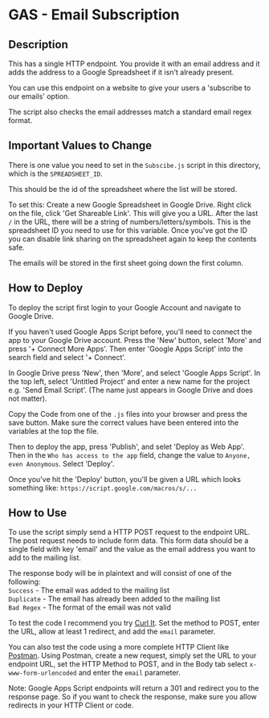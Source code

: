 # GAS - Email Subscription

## Description

This has a single HTTP endpoint. You provide it with an email address and it adds the address to a Google Spreadsheet if it isn't already present.

You can use this endpoint on a website to give your users a 'subscribe to our emails' option.

The script also checks the email addresses match a standard email regex format.

## Important Values to Change

There is one value you need to set in the `Subscibe.js` script in this directory, which is the `SPREADSHEET_ID`.

This should be the id of the spreadsheet where the list will be stored.

To set this: Create a new Google Spreadsheet in Google Drive. Right click on the file, click 'Get Shareable Link'. This will give you a URL. After the last `/` in the URL, there will be a string of numbers/letters/symbols. This is the spreadsheet ID you need to use for this variable. Once you've got the ID you can disable link sharing on the spreadsheet again to keep the contents safe.

The emails will be stored in the first sheet going down the first column.


## How to Deploy

To deploy the script first login to your Google Account and navigate to Google Drive. 

If you haven't used Google Apps Script before, you'll need to connect the app to your Google Drive account. Press the 'New' button, select 'More' and press '+ Connect More Apps'. Then enter 'Google Apps Script' into the search field and select '+ Connect'.

In Google Drive press 'New', then 'More', and select 'Google Apps Script'. In the top left, select 'Untitled Project' and enter a new name for the project e.g. 'Send Email Script'. (The name just appears in Google Drive and does not matter).

Copy the Code from one of the `.js` files into your browser and press the save button. Make sure the correct values have been entered into the variables at the top the file.

Then to deploy the app, press 'Publish', and selet 'Deploy as Web App'. Then in the `Who has access to the app` field, change the value to `Anyone, even Anonymous`. Select 'Deploy'.

Once you've hit the 'Deploy' button, you'll be given a URL which looks something like: `https://script.google.com/macros/s/...`

## How to Use

To use the script simply send a HTTP POST request to the endpoint URL. The post request needs to include form data. This form data should be a single field with key 'email' and the value as the email address you want to add to the mailing list.

The response body will be in plaintext and will consist of one of the following:  
`Success` - The email was added to the mailing list  
`Duplicate` - The email has already been added to the mailing list  
`Bad Regex` - The format of the email was not valid  

To test the code I recommend you try [Curl It](https://curlit.jam-es.com). Set the method to POST, enter the URL, allow at least 1 redirect, and add the `email` parameter.

You can also test the code using a more complete HTTP Client like [Postman](https://www.getpostman.com/). Using Postman, create a new request, simply set the URL to your endpoint URL, set the HTTP Method to POST, and in the Body tab select `x-www-form-urlencoded` and enter the `email` parameter.

Note: Google Apps Script endpoints will return a 301 and redirect you to the response page. So if you want to check the response, make sure you allow redirects in your HTTP Client or code.